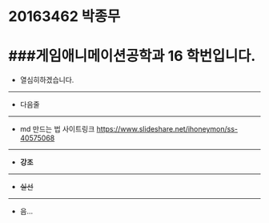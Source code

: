 # 20163462 박종무
###게임애니메이션공학과 16 학번입니다.
==================
* 열심히하겠습니다.
------------------
* 다음줄
***
* md 만드는 법 사이트링크 
<https://www.slideshare.net/ihoneymon/ss-40575068>
***
* __강조__
***
* ~~실선~~
***
* 음...
